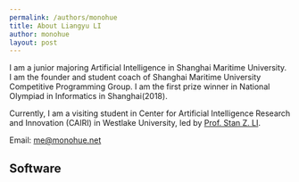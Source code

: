 ```yaml
---
permalink: /authors/monohue
title: About Liangyu LI
author: monohue
layout: post
---
```


I am a junior majoring Artificial Intelligence in Shanghai Maritime University. I am the founder and student coach of Shanghai Maritime University Competitive Programming Group. I am the first prize winner in National Olympiad in Informatics in Shanghai(2018).

<!-- more -->

Currently, I am a visiting student in Center for Artificial Intelligence Research and Innovation (CAIRI) in Westlake University, led by [Prof. Stan Z. LI](https://en.westlake.edu.cn/faculty/stanz-li.html).

Email: [me@monohue.net](mailto:me@monohue.net)

## Software

